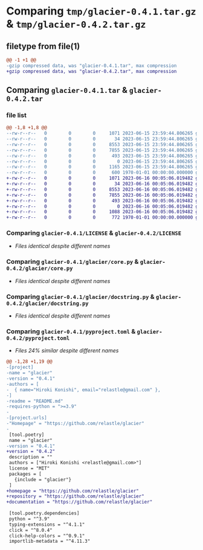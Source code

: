 # Comparing `tmp/glacier-0.4.1.tar.gz` & `tmp/glacier-0.4.2.tar.gz`

## filetype from file(1)

```diff
@@ -1 +1 @@
-gzip compressed data, was "glacier-0.4.1.tar", max compression
+gzip compressed data, was "glacier-0.4.2.tar", max compression
```

## Comparing `glacier-0.4.1.tar` & `glacier-0.4.2.tar`

### file list

```diff
@@ -1,8 +1,8 @@
--rw-r--r--   0        0        0     1071 2023-06-15 23:59:44.806265 glacier-0.4.1/LICENSE
--rw-r--r--   0        0        0       34 2023-06-15 23:59:44.806265 glacier-0.4.1/glacier/__init__.py
--rw-r--r--   0        0        0     8553 2023-06-15 23:59:44.806265 glacier-0.4.1/glacier/core.py
--rw-r--r--   0        0        0     7855 2023-06-15 23:59:44.806265 glacier-0.4.1/glacier/docstring.py
--rw-r--r--   0        0        0      493 2023-06-15 23:59:44.806265 glacier-0.4.1/glacier/misc.py
--rw-r--r--   0        0        0        0 2023-06-15 23:59:44.806265 glacier-0.4.1/glacier/py.typed
--rw-r--r--   0        0        0     1165 2023-06-15 23:59:44.806265 glacier-0.4.1/pyproject.toml
--rw-r--r--   0        0        0      600 1970-01-01 00:00:00.000000 glacier-0.4.1/PKG-INFO
+-rw-r--r--   0        0        0     1071 2023-06-16 00:05:06.019482 glacier-0.4.2/LICENSE
+-rw-r--r--   0        0        0       34 2023-06-16 00:05:06.019482 glacier-0.4.2/glacier/__init__.py
+-rw-r--r--   0        0        0     8553 2023-06-16 00:05:06.019482 glacier-0.4.2/glacier/core.py
+-rw-r--r--   0        0        0     7855 2023-06-16 00:05:06.019482 glacier-0.4.2/glacier/docstring.py
+-rw-r--r--   0        0        0      493 2023-06-16 00:05:06.019482 glacier-0.4.2/glacier/misc.py
+-rw-r--r--   0        0        0        0 2023-06-16 00:05:06.019482 glacier-0.4.2/glacier/py.typed
+-rw-r--r--   0        0        0     1088 2023-06-16 00:05:06.019482 glacier-0.4.2/pyproject.toml
+-rw-r--r--   0        0        0      772 1970-01-01 00:00:00.000000 glacier-0.4.2/PKG-INFO
```

### Comparing `glacier-0.4.1/LICENSE` & `glacier-0.4.2/LICENSE`

 * *Files identical despite different names*

### Comparing `glacier-0.4.1/glacier/core.py` & `glacier-0.4.2/glacier/core.py`

 * *Files identical despite different names*

### Comparing `glacier-0.4.1/glacier/docstring.py` & `glacier-0.4.2/glacier/docstring.py`

 * *Files identical despite different names*

### Comparing `glacier-0.4.1/pyproject.toml` & `glacier-0.4.2/pyproject.toml`

 * *Files 24% similar despite different names*

```diff
@@ -1,28 +1,19 @@
-[project]
-name = "glacier"
-version = "0.4.1"
-authors = [
-  { name="Hiroki Konishi", email="relastle@gmail.com" },
-]
-readme = "README.md"
-requires-python = ">=3.9"
-
-[project.urls]
-"Homepage" = "https://github.com/relastle/glacier"
-
 [tool.poetry]
 name = "glacier"
-version = "0.4.1"
+version = "0.4.2"
 description = ""
 authors = ["Hiroki Konishi <relastle@gmail.com>"]
 license = "MIT"
 packages = [
   {include = "glacier"}
 ]
+homepage = "https://github.com/relastle/glacier"
+repository = "https://github.com/relastle/glacier"
+documentation = "https://github.com/relastle/glacier"
 
 [tool.poetry.dependencies]
 python = "^3.9"
 typing-extensions = "^4.1.1"
 click = "^8.0.4"
 click-help-colors = "^0.9.1"
 importlib-metadata = "^4.11.3"
```

